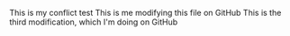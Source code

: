 This is my conflict test
This is me modifying this file on GitHub
This is the third modification, which I'm doing on GitHub
